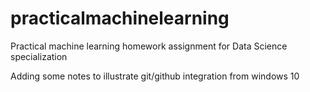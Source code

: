 # practicalmachinelearning
Practical machine learning homework assignment for Data Science specialization 

Adding some notes to illustrate git/github integration from windows 10
